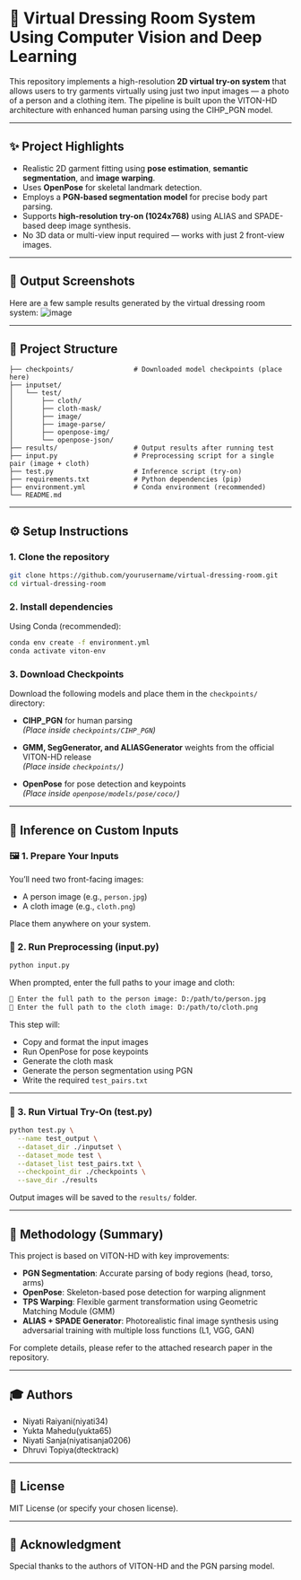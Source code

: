 # 👗 Virtual Dressing Room System Using Computer Vision and Deep Learning

This repository implements a high-resolution **2D virtual try-on system** that allows users to try garments virtually using just two input images — a photo of a person and a clothing item. The pipeline is built upon the VITON-HD architecture with enhanced human parsing using the CIHP_PGN model.

---

## ✨ Project Highlights

- Realistic 2D garment fitting using **pose estimation**, **semantic segmentation**, and **image warping**.
- Uses **OpenPose** for skeletal landmark detection.
- Employs a **PGN-based segmentation model** for precise body part parsing.
- Supports **high-resolution try-on (1024x768)** using ALIAS and SPADE-based deep image synthesis.
- No 3D data or multi-view input required — works with just 2 front-view images.

---
## 📸 Output Screenshots

Here are a few sample results generated by the virtual dressing room system:
![image](https://github.com/user-attachments/assets/206cec04-34b4-4ae4-9efb-d24c2788c510)

---
## 📂 Project Structure

```
├── checkpoints/               # Downloaded model checkpoints (place here)
├── inputset/
│   └── test/
│       ├── cloth/
│       ├── cloth-mask/
│       ├── image/
│       ├── image-parse/
│       ├── openpose-img/
│       └── openpose-json/
├── results/                   # Output results after running test
├── input.py                   # Preprocessing script for a single pair (image + cloth)
├── test.py                    # Inference script (try-on)
├── requirements.txt           # Python dependencies (pip)
├── environment.yml            # Conda environment (recommended)
└── README.md
```

---

## ⚙️ Setup Instructions

### 1. **Clone the repository**

```bash
git clone https://github.com/yourusername/virtual-dressing-room.git
cd virtual-dressing-room
```

### 2. **Install dependencies**

Using Conda (recommended):

```bash
conda env create -f environment.yml
conda activate viton-env
```

### 3. **Download Checkpoints**

Download the following models and place them in the `checkpoints/` directory:

- **CIHP_PGN** for human parsing  
  _(Place inside `checkpoints/CIHP_PGN`)_

- **GMM, SegGenerator, and ALIASGenerator** weights from the official VITON-HD release  
  _(Place inside `checkpoints/`)_

- **OpenPose** for pose detection and keypoints  
  _(Place inside `openpose/models/pose/coco/`)_

---

## 🧪 Inference on Custom Inputs 

### 🖼 1. Prepare Your Inputs

You’ll need two front-facing images:

- A person image (e.g., `person.jpg`)
- A cloth image (e.g., `cloth.png`)

Place them anywhere on your system.

### 🔁 2. Run Preprocessing (input.py)

```bash
python input.py
```

When prompted, enter the full paths to your image and cloth:

```txt
👤 Enter the full path to the person image: D:/path/to/person.jpg
👕 Enter the full path to the cloth image: D:/path/to/cloth.png
```

This step will:

- Copy and format the input images  
- Run OpenPose for pose keypoints  
- Generate the cloth mask  
- Generate the person segmentation using PGN  
- Write the required `test_pairs.txt`

---

### 🎨 3. Run Virtual Try-On (test.py)

```bash
python test.py \
  --name test_output \
  --dataset_dir ./inputset \
  --dataset_mode test \
  --dataset_list test_pairs.txt \
  --checkpoint_dir ./checkpoints \
  --save_dir ./results
```

Output images will be saved to the `results/` folder.

---

## 📖 Methodology (Summary)

This project is based on VITON-HD with key improvements:

- **PGN Segmentation**: Accurate parsing of body regions (head, torso, arms)
- **OpenPose**: Skeleton-based pose detection for warping alignment
- **TPS Warping**: Flexible garment transformation using Geometric Matching Module (GMM)
- **ALIAS + SPADE Generator**: Photorealistic final image synthesis using adversarial training with multiple loss functions (L1, VGG, GAN)

For complete details, please refer to the attached research paper in the repository.

---

## 🎓 Authors

- Niyati Raiyani(niyati34)
- Yukta Mahedu(yukta65)
- Niyati Sanja(niyatisanja0206)
- Dhruvi Topiya(dtecktrack)

---

## 📝 License

MIT License (or specify your chosen license).

---

## 📌 Acknowledgment

Special thanks to the authors of VITON-HD and the PGN parsing model.
